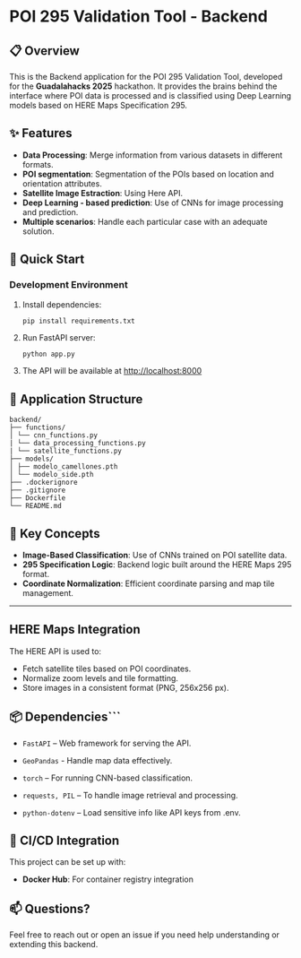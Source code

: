 # POI 295 Validation Tool - Backend

## 📋 Overview

This is the Backend application for the POI 295 Validation Tool, developed for the **Guadalahacks 2025** hackathon. It provides the brains behind the interface where POI data is processed and is classified using Deep Learning models based on HERE Maps Specification 295.

## ✨ Features

- **Data Processing**: Merge information from various datasets in different formats.
- **POI segmentation**: Segmentation of the POIs based on location and orientation attributes.
- **Satellite Image Estraction**: Using Here API.
- **Deep Learning - based prediction**: Use of CNNs for image processing and prediction.
- **Multiple scenarios**: Handle each particular case with an adequate solution.
## 🚀 Quick Start

### Development Environment

1. Install dependencies:
   ```bash
   pip install requirements.txt
   ```

2. Run FastAPI server:
   ```
   python app.py
   ```
3. The API will be available at [http://localhost:8000](http://localhost:8000)


## 🧩 Application Structure

```
backend/
├── functions/
│ └── cnn_functions.py
| └── data_processing_functions.py
| └── satellite_functions.py
├── models/
│ ├── modelo_camellones.pth
│ └── modelo_side.pth
├── .dockerignore
├── .gitignore
├── Dockerfile
└── README.md
```
## 🧠 Key Concepts

- **Image-Based Classification**: Use of CNNs trained on POI satellite data.
- **295 Specification Logic**: Backend logic built around the HERE Maps 295 format.
- **Coordinate Normalization**: Efficient coordinate parsing and map tile management.

---

## HERE Maps Integration

The HERE API is used to:
- Fetch satellite tiles based on POI coordinates.
- Normalize zoom levels and tile formatting.
- Store images in a consistent format (PNG, 256x256 px).

## 📦 Dependencies```
- ```FastAPI``` – Web framework for serving the API.

- ```GeoPandas``` - Handle map data effectively.

- ```torch``` – For running CNN-based classification.

- ```requests, PIL``` – To handle image retrieval and processing.

- ```python-dotenv``` – Load sensitive info like API keys from .env.


## 🔄 CI/CD Integration

This project can be set up with:

- **Docker Hub**: For container registry integration

## 📫 Questions?
Feel free to reach out or open an issue if you need help understanding or extending this backend.

